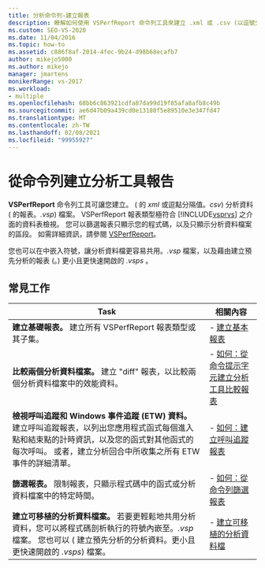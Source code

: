 ```yaml
---
title: 分析命令列-建立報表
description: 瞭解如何使用 VSPerfReport 命令列工具來建立 .xml 或 .csv (以逗號分隔的值，) 分析資料檔中的報表。
ms.custom: SEO-VS-2020
ms.date: 11/04/2016
ms.topic: how-to
ms.assetid: c886f8af-2014-4fec-9b24-d98b68ecafb7
author: mikejo5000
ms.author: mikejo
manager: jmartens
monikerRange: vs-2017
ms.workload:
- multiple
ms.openlocfilehash: 68bb6c863921cdfa87da99d19f85afa8afb8c49b
ms.sourcegitcommit: ae6d47b09a439cd0e13180f5e89510e3e347fd47
ms.translationtype: MT
ms.contentlocale: zh-TW
ms.lasthandoff: 02/08/2021
ms.locfileid: "99955927"
---
```

# <a name="create-profiler-reports-from-the-command-line"></a>從命令列建立分析工具報告
**VSPerfReport** 命令列工具可讓您建立。 ( 的 *xml* 或逗點分隔值。*csv*) 分析資料 ( 的報表。*.vsp*) 檔案。 VSPerfReport 報表類型極符合 [!INCLUDE[vsprvs](../code-quality/includes/vsprvs_md.md)] 之介面的資料表檢視。 您可以篩選報表只顯示您的程式碼，以及只顯示分析資料檔案的區段。 如需詳細資訊，請參閱 [VSPerfReport](../profiling/vsperfreport.md)。

 您也可以在中嵌入符號，讓分析資料檔更容易共用。*.vsp* 檔案，以及藉由建立預先分析的報表 (。) 更小且更快速開啟的 *.vsps* 。

## <a name="common-tasks"></a>常見工作

|Task|相關內容|
|----------|---------------------|
|**建立基礎報表。** 建立所有 VSPerfReport 報表類型或其子集。|-   [建立基本報表](../profiling/creating-basic-profiling-reports-from-the-command-line.md)|
|**比較兩個分析資料檔案。** 建立 "diff" 報表，以比較兩個分析資料檔案中的效能資料。|-   [如何：從命令提示字元建立分析工具比較報表](../profiling/how-to-create-a-profiler-comparison-report-from-a-command-prompt.md)|
|**檢視呼叫追蹤和 Windows 事件追蹤 (ETW) 資料。** 建立呼叫追蹤報表，以列出您應用程式函式每個進入點和結束點的計時資訊，以及您的函式對其他函式的每次呼叫。 或者，建立分析回合中所收集之所有 ETW 事件的詳細清單。|-   [如何：建立呼叫追蹤報表](../profiling/how-to-create-a-profiling-tools-call-trace-report.md)|
|**篩選報表。** 限制報表，只顯示程式碼中的函式或分析資料檔案中的特定時間。|-   [如何：從命令列篩選報表](../profiling/how-to-filter-reports-from-the-command-line.md)|
|**建立可移植的分析資料檔案。** 若要更輕鬆地共用分析資料，您可以將程式碼剖析執行的符號內嵌至。*.vsp* 檔案。 您也可以 ( 建立預先分析的分析資料。更小且更快速開啟的 *.vsps*) 檔案。|-   [建立可移植的分析資料檔](../profiling/creating-portable-profiling-data-files-from-the-command-line.md)|
